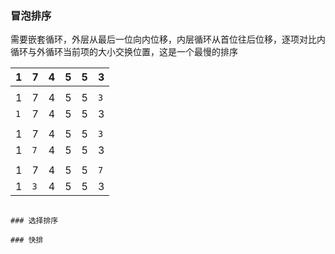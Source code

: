 ### 冒泡排序
  需要嵌套循环，外层从最后一位向内位移，内层循环从首位往后位移，逐项对比内循环与外循环当前项的大小交换位置，这是一个最慢的排序
  
| 1 | 7 | 4 | 5 | 5 | 3 |
| ---- | ---- | ---- | ---- | ---- | ---- |
| |
| 1 | 7 | 4 | 5 | 5 | ```3``` |
| ```1``` | 7 | 4 | 5 | 5 | 3 |
| |
| 1 | 7 | 4 | 5 | 5 | ```3``` |
| 1 | ```7``` | 4 | 5 | 5 | 3 |
| |
| 1 | 7 | 4 | 5 | 5 | ```7``` |
| 1 | ```3``` | 4 | 5 | 5 | 3 |

```

### 选择排序

### 快排
